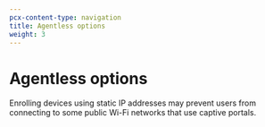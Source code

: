 ```yaml
---
pcx-content-type: navigation
title: Agentless options
weight: 3
---
```


# Agentless options

<Aside type="Warning">

Enrolling devices using static IP addresses may prevent users from connecting to some public Wi-Fi networks that use captive portals.

</Aside>

<DirectoryListing path="/connections/connect-devices/agentless"/>
